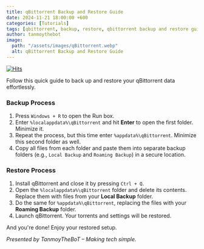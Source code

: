 ```yaml
---
title: qBittorrent Backup and Restore Guide  
date: 2024-11-21 18:00:00 +600  
categories: [Tutorials]  
tags: [qbittorrent, backup, restore, qbittorrent backup and restore guide, tanmoythebot]  # TAG names should always be lowercase  
author: tanmoythebot  
image:
  path: "/assets/images/qBittorrent.webp"
  alt: qBittorrent Backup and Restore Guide
---
```

[![Hits](https://hits.seeyoufarm.com/api/count/incr/badge.svg?url=https%3A%2F%2Ftanmoy.xyz%2Fposts%2Fqbittorrent-backup-and-restore-guide%2F&count_bg=%2379C83D&title_bg=%23555555&icon=&icon_color=%23E7E7E7&title=hits&edge_flat=false)](https://tanmoy.xyz/posts/qbittorrent-backup-and-restore-guide)

Follow this quick guide to back up and restore your qBittorrent data effortlessly.  

### **Backup Process**  
1. Press `Windows + R` to open the Run box.  
2. Enter `%localappdata%\qBittorrent` and hit **Enter** to open the first folder. Minimize it.  
3. Repeat the process, but this time enter `%appdata%\qBittorrent`. Minimize this second folder as well.  
4. Copy all files from each folder and paste them into separate backup folders (e.g., `Local Backup` and `Roaming Backup`) in a secure location.  

### **Restore Process**  
1. Install qBittorrent and close it by pressing `Ctrl + Q`.  
2. Open the `%localappdata%\qBittorrent` folder and delete its contents. Replace them with files from your **Local Backup** folder.  
3. Do the same for `%appdata%\qBittorrent`, replacing the files with your **Roaming Backup** folder.  
4. Launch qBittorrent. Your torrents and settings will be restored.

And you're done! Enjoy your restored setup.  

*Presented by TanmoyTheBoT – Making tech simple.*  
